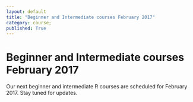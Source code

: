 ```yaml
---
layout: default
title: "Beginner and Intermediate courses February 2017"
category: course;
published: True
---
```


# Beginner and Intermediate courses February 2017

Our next beginner and intermediate R courses are scheduled for February 2017. Stay tuned for updates.
